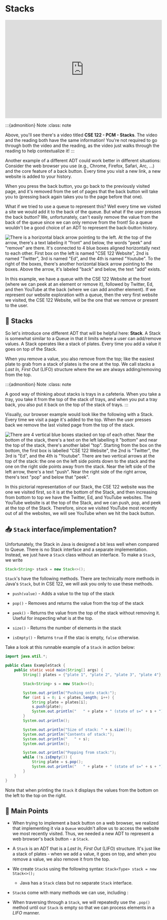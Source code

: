 # Stacks



<div style="position: relative; padding-bottom: 62.5%; height: 0;">
    <iframe src="https://www.youtube.com/embed/yQ3JvLsR9UM" frameborder="0" webkitallowfullscreen mozallowfullscreen allowfullscreen style="position: absolute; top: 0; left: 0; width: 100%; height: 100%;"></iframe>
</div>

:::{admonition} Note
:class: note

Above, you'll see there's a video titled **CSE 122 - PCM - Stacks**. The video and the reading both have the same information! You're not required to go through both the video and the reading, as the video just walks through the reading to help contextualize it!
:::

Another example of a different ADT could work better in different situations: Consider the web browser you use (e.g., Chrome,  Firefox, Safari, Arc, ...) and the core feature of a back button. Every time you visit a new link, a new website is added to your history. 

When you press the back button, you go back to the previously visited page, and it's removed from the set of pages that the back button will take you to (pressing back again takes you to the page before that one).

What if we tried to use a queue to represent this? Well every time we visited a site we would add it to the back of the queue. But what if the user presses the back button? We, unfortunately, can't easily remove the value from the back of the queue since we can only remove from the front! So a queue wouldn't be a good choice of an ADT to represent the back-button history.

![There is a horizontal black arrow pointing to the left. At the top of the arrow, there's a text labeling it "front" and below, the words "peek" and "remove" are there. It's connected to 4 blue boxes aligned horizontally next to each other. First box on the left is named "CSE 122 Website", 2nd is named "Twitter", 3rd is named "Ed", and the 4th is named "Youtube". To the right of the boxes, there's another horizontal black arrow pointing to the boxes. Above the arrow, it's labeled "back" and below, the text "add" exists. ](images/queue-example.png)

In this example, we have a queue with the CSE 122 Website at the front (where we can peek at an element or remove it), followed by Twitter, Ed, and then YouTube at the back (where we can add another element). If we represent our website exploration with a queue, then the very first website we visited, the CSE 122 Website, will be the one that we remove or present to the user. 

## 💌 Stacks

So let's introduce one different ADT that will be helpful here: **Stack**. A Stack is somewhat similar to a Queue in that it limits where a user can add/remove values. A Stack operates like a stack of plates. Every time you add a value it goes on top of the Stack. 

When you remove a value, you also remove from the top; like the easiest plate to grab from a stack of plates is the one at the top.  We call stacks a *Last In, First Out* (LIFO) structure where the we are always adding/removing from the top.

:::{admonition} Note
:class: note

A good way of thinking about stacks is trays in a cafeteria. When you take a tray, you take it from the top of the stack of trays, and when you put a tray back, you also put it back on the top of the stack of trays.
:::

Visually, our browser example would look like the following with a Stack. Every time we visit a page it's added to the top. When the user presses back we remove the last visited page from the top of the stack.

![There are 4 vertical blue boxes stacked on top of each other. Near the bottom of the stack, there's a text on the left labelling it "bottom" and near the top of the stack, there's another label "top". Starting from the box on the bottom, the first box is labelled "CSE 122 Website", the 2nd is "Twitter", the 3rd is "Ed", and the 4th is "Youtube". There are two vertical arrows at the top of the stack: the one on the left side points down to the stack and the one on the right side points away from the stack. Near the left side of the left arrow, there's a text "push". Near the right side of the right arrow, there's text "pop" and below that "peek". ](images/stack.png)

In this pictorial representation of our Stack, the CSE 122 website was the one we visited first, so it is at the bottom of the Stack, and then increasing from bottom to top we have the Twitter, Ed, and YouTube websites. The YouTube website is at the top of the Stack, and we can push, pop, and peek at the top of the Stack. Therefore, since we visited YouTube most recently out of all the websites, we will see YouTube when we hit the back button.

## 📥 `Stack` interface/implementation?

Unfortunately, the Stack in Java is designed a bit less well when compared to Queue. There is no Stack interface and a separate implementation. Instead, we just have a `Stack` class without an interface. To make a `Stack`, we write

```java
Stack<String> stack = new Stack<>();
```

`Stack`'s have the following methods. There are technically more methods in Java's `Stack`, but in CSE 122, we will ask you only to use these methods.

* `push(value)`  - Adds a value to the top of the stack

* `pop()` - Removes and returns the value from the top of the stack

* `peek()` - Returns the value from the top of the stack without removing it. Useful for inspecting what is at the top.

* `size()` - Returns the number of elements in the stack

* `isEmpty()` - Returns `true` if the stac is empty, `false` otherwise.

Take a look at this runnable example of a `Stack` in action below:

```java
import java.util.*;

public class ExampleStack {
    public static void main(String[] args) {
        String[] plates = {"plate 1", "plate 2", "plate 3", "plate 4"};

        Stack<String> s = new Stack<>();

        System.out.println("Pushing onto stack:");
        for (int i = 0; i < plates.length; i++) {
            String plate = plates[i];
            s.push(plate);
            System.out.println("   " + plate + " (state of s=" + s + ")");
        }
        System.out.println();

        System.out.println("Size of stack: " + s.size());
        System.out.println("Contents of stack:");
        System.out.println("   " + s);
        System.out.println();

        System.out.println("Popping from stack:");
        while (!s.isEmpty()) {
            String plate = s.pop();
            System.out.println("   " + plate + " (state of s=" + s + ")");
        }
    }
}
```

Note that when printing the `Stack` it displays the values from the bottom on the left to the top on the right.

## 🧠 Main Points

* When trying to implement a back button on a web browser, we realized that implementing it via a `Queue` wouldn't allow us to access the website we most recently visited. Thus, we needed a new ADT to represent a web browser's back button - a `Stack`.

* A `Stack` is an ADT that is a *Last In, First Out* (LIFO) structure. It's just like a stack of plates - when we add a value, it goes on top, and when you remove a value, we also remove it from the top.

* We create `Stack`s using the following syntax: `Stack<Type> stack = new Stack<>();`

    * Java has a `Stack` class but no separate `Stack` interface.

* `Stack`s come with many methods we can use, including :

* When traversing through a `Stack`, we will repeatedly use the `.pop()` method until our `Stack` is empty so that we can process elements in a *LIFO* manner.